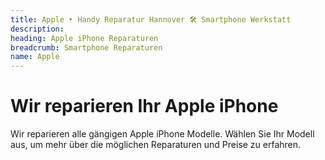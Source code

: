 ```yaml
---
title: Apple ‣ Handy Reparatur Hannover 🛠️ Smartphone Werkstatt
description: 
heading: Apple iPhone Reparaturen
breadcrumb: Smartphone Reparaturen
name: Apple
---
```


# Wir reparieren Ihr Apple iPhone
Wir reparieren alle gängigen Apple iPhone Modelle. Wählen Sie Ihr Modell aus, um mehr über die möglichen Reparaturen und Preise zu erfahren.